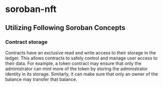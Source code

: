 # soroban-nft

## Utilizing Following Soroban Concepts

### Contract storage

Contracts have an exclusive read and write access to their storage in the ledger. This allows contracts to safely control and manage user access to their data. For example, a token contract may ensure that only the administrator can mint more of the token by storing the administrator identity in its storage. Similarly, it can make sure that only an owner of the balance may transfer that balance.